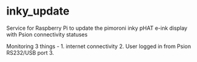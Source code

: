 # inky_update
Service for Raspberry Pi to update the pimoroni inky pHAT e-ink display with Psion connectivity statuses

Monitoring 3 things - 1. internet connectivity 2. User logged in from Psion RS232/USB port 3. 
